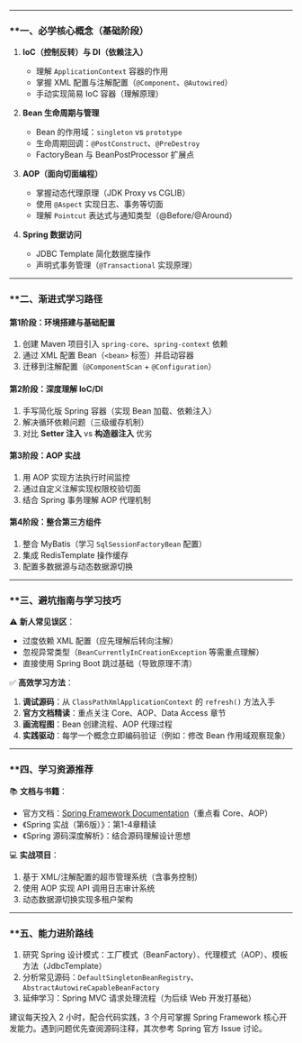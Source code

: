 
---

### **一、必学核心概念（基础阶段）  
1. **IoC（控制反转）与 DI（依赖注入）**  
   - 理解 `ApplicationContext` 容器的作用  
   - 掌握 XML 配置与注解配置（`@Component`、`@Autowired`）  
   - 手动实现简易 IoC 容器（理解原理）  

2. **Bean 生命周期与管理**  
   - Bean 的作用域：`singleton` vs `prototype`  
   - 生命周期回调：`@PostConstruct`、`@PreDestroy`  
   - FactoryBean 与 BeanPostProcessor 扩展点  

3. **AOP（面向切面编程）**  
   - 掌握动态代理原理（JDK Proxy vs CGLIB）  
   - 使用 `@Aspect` 实现日志、事务等切面  
   - 理解 `Pointcut` 表达式与通知类型（@Before/@Around）  

4. **Spring 数据访问**  
   - JDBC Template 简化数据库操作  
   - 声明式事务管理（`@Transactional` 实现原理）  

---

### **二、渐进式学习路径  
#### **第1阶段：环境搭建与基础配置**  
1. 创建 Maven 项目引入 `spring-core`、`spring-context` 依赖  
2. 通过 XML 配置 Bean（`<bean>` 标签）并启动容器  
3. 迁移到注解配置（`@ComponentScan` + `@Configuration`）  

#### **第2阶段：深度理解 IoC/DI**  
1. 手写简化版 Spring 容器（实现 Bean 加载、依赖注入）  
2. 解决循环依赖问题（三级缓存机制）  
3. 对比 **Setter 注入** vs **构造器注入** 优劣  

#### **第3阶段：AOP 实战**  
1. 用 AOP 实现方法执行时间监控  
2. 通过自定义注解实现权限校验切面  
3. 结合 Spring 事务理解 AOP 代理机制  

#### **第4阶段：整合第三方组件**  
1. 整合 MyBatis（学习 `SqlSessionFactoryBean` 配置）  
2. 集成 RedisTemplate 操作缓存  
3. 配置多数据源与动态数据源切换  

---

### **三、避坑指南与学习技巧  
⚠️ **新人常见误区**：  
- 过度依赖 XML 配置（应先理解后转向注解）  
- 忽视异常类型（`BeanCurrentlyInCreationException` 等需重点理解）  
- 直接使用 Spring Boot 跳过基础（导致原理不清）  

✅ **高效学习方法**：  
1. **调试源码**：从 `ClassPathXmlApplicationContext` 的 `refresh()` 方法入手  
2. **官方文档精读**：重点关注 Core、AOP、Data Access 章节  
3. **画流程图**：Bean 创建流程、AOP 代理过程  
4. **实践驱动**：每学一个概念立即编码验证（例如：修改 Bean 作用域观察现象）  

---

### **四、学习资源推荐  
📚 **文档与书籍**：  
- 官方文档：[Spring Framework Documentation](https://docs.spring.io/spring-framework/reference/)（重点看 Core、AOP）  
- 《Spring 实战（第6版）》：第1-4章精读  
- 《Spring 源码深度解析》：结合源码理解设计思想  

💻 **实战项目**：  
1. 基于 XML/注解配置的超市管理系统（含事务控制）  
2. 使用 AOP 实现 API 调用日志审计系统  
3. 动态数据源切换实现多租户架构  

---

### **五、能力进阶路线  
1. 研究 Spring 设计模式：工厂模式（BeanFactory）、代理模式（AOP）、模板方法（JdbcTemplate）  
2. 分析常见源码：`DefaultSingletonBeanRegistry`、`AbstractAutowireCapableBeanFactory`  
3. 延伸学习：Spring MVC 请求处理流程（为后续 Web 开发打基础）  

建议每天投入 2 小时，配合代码实践，3 个月可掌握 Spring Framework 核心开发能力。遇到问题优先查阅源码注释，其次参考 Spring 官方 Issue 讨论。
